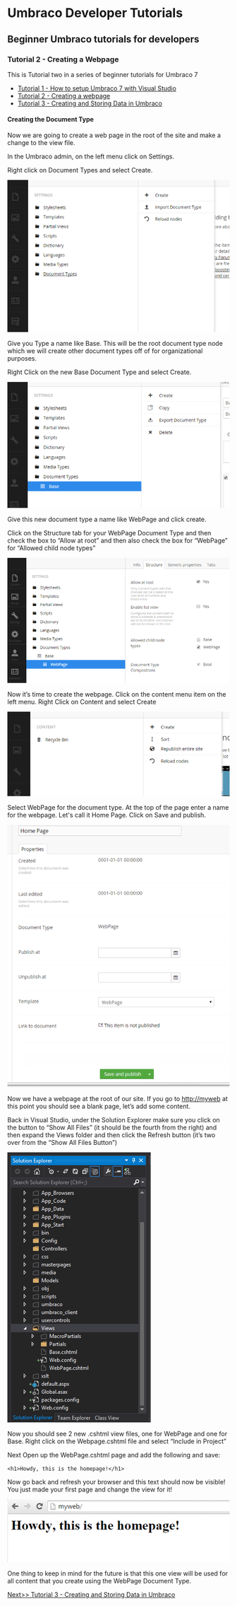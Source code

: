 # Umbraco Developer Tutorials

## Beginner Umbraco tutorials for developers

### Tutorial 2 - Creating a Webpage
This is Tutorial two in a series of beginner tutorials for Umbraco 7

*   [Tutorial 1 - How to setup Umbraco 7 with Visual Studio](Tutorial-1-Umbraco7-Setup.md)
*   [Tutorial 2 - Creating a webpage](Tutorial-2-Creating-a-Webpage.md)
*   [Tutorial 3 - Creating and Storing Data in Umbraco](Tutorial-3-Storing-Data-in-Umbraco.md)

#### Creating the Document Type

Now we are going to create a web page in the root of the site and make a change to the view file.

In the Umbraco admin, on the left menu click on Settings.

Right click on Document Types and select Create.

![](images/image21.png)

Give you Type a name like Base. This will be the root document type node which we will create other document types off of for organizational purposes.

Right Click on the new Base Document Type and select Create.

![](images/image09.png)

Give this new document type a name like WebPage and click create.

Click on the Structure tab for your WebPage Document Type and then
check the box to “Allow at root” and then also check the box for “WebPage”
for “Allowed child node types”

![](images/image15.png)

Now it’s time to create the webpage.  Click on the content menu item on the left menu.
Right Click on Content and select Create

![](images/image17.png)

Select WebPage for the document type. At the top of the page enter a name for the webpage.
Let's call it Home Page. Click on Save and publish.

![](images/image07.png)

Now we have a webpage at the root of our site.  If you go to
[http://myweb](http://myweb) at this point you should see a blank page, let’s add some content.

Back in Visual Studio, under the Solution Explorer make sure you click on the button to
“Show All Files” (it should be the fourth from the right) and then expand the Views folder
and then click the Refresh button (it’s two over from the “Show All Files Button”)

![](images/image02.png)

Now you should see 2 new .cshtml view files, one for WebPage and one for Base.
Right click on the Webpage.cshtml file and select “Include in Project”

Next Open up the WebPage.cshtml page and add the following and save:

    <h1>Howdy, this is the homepage!</h1>

Now go back and refresh your browser and this text should now be visible!
You just made your first page and change the view for it!

![](images/image14.png)

One thing to keep in mind for the future is that this one view will be
used for all content that you create using the WebPage Document Type.

[Next>> Tutorial 3 - Creating and Storing Data in Umbraco](Tutorial-3-Storing-Data-in-Umbraco.md)
